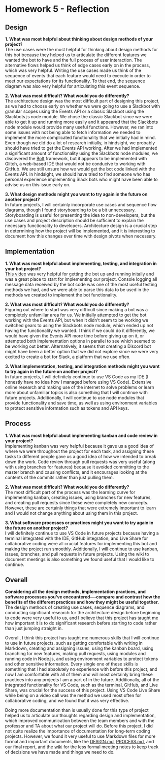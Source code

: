 # Homework 5 - Reflection

## Design
**1. What was most helpful about thinking about design methods of your project?**  
The use cases were the most helpful for thinking about design methods for this bot because they helped us to articulate the different features we wanted the bot to have and the full process of user interaction. The alternative flows helped us think of edge cases early on in the process, which was very helpful. Writing the use cases made us think of the sequence of events that each feature would need to execute in order to meet our expectations for its functionality. To that end, the sequence diagram was also very helpful for articulating this event sequence.

**2. What was most difficult? What would you do differently?**  
The architecture design was the most difficult part of designing this project, as we had to choose early on whether we were going to use a Slackbot with granular scopes using the Events API or a classic Slackbot using the Slackbots.js node module. We chose the classic Slackbot since we were able to get it up and running more easily and it appeared that the Slackbots node module would provide many useful functions. However, we ran into some issues with not being able to fetch information we needed to implement the more complicated functionality that we initially had in mind. Even though we did do a lot of research initially, in hindsight, we probably should have tried to get the Events API working. After we had implemented a significant amount of functionality using the Slackbots node modules, we discovered the [Bolt](https://api.slack.com/tutorials/hello-world-bolt) framework, but it appears to be implemented with Glitch, a web-based IDE that would not be conducive to working with GitHub. We are still unsure how we would get the bot code linked with the Events API. In hindsight, we should have tried to find someone who has personal experience implementing Slack bots who might have been able to advise us on this issue early on.

**3. What design methods might you want to try again in the future on another project?**  
In future projects, I will certainly incorporate use cases and sequence flow diagrams, though I found storyboarding to be a bit unnecessary. Storyboarding is useful for presenting the idea to non-developers, but the use cases and project description should be sufficient to explain the necessary functionality to developers. Architecture design is a crucial step in determining how the project will be implemented, and it is interesting to document how this changes over time with design pivots when necessary. 

## Implementation
**1. What was most helpful about implementing, testing, and integration in your bot project?**  
[This video](https://www.youtube.com/watch?v=nyyXTIL3Hkw) was very helpful for getting the bot up and running initally and was a great place to start for implementing our project. Console logging all message data received by the bot code was one of the most useful testing methods we had, and we were able to parse this data to be used in the methods we created to implement the bot functionality.

**2. What was most difficult? What would you do differently?**  
Figuring out where to start was very difficult since making a bot was a completely unfamiliar area for us. We initially attempted to get the bot working with the Events API, but when it didn't seem to be working we switched gears to using the Slackbots node module, which ended up not having the functionality we wanted. I think if we could do it differently, we would have given the Events API more time before giving up on it, or attempted both implementation options in parallel to see which seemed to be working out better. Alternatively, it seems that creating a Discord bot might have been a better option that we did not explore since we were very excited to create a bot for Slack, a platform that we use often.

**3. What implementation, testing, and integration methods might you want to try again in the future on another project?**  
In future projects, I will definitely continue to use VS Code as my IDE (I honestly have no idea how I managed before using VS Code). Extensive online research and making use of the internet to solve problems or learn more about unfamiliar topics is also something that I will continue with future projects. Additionally, I will continue to use node modules that provide functionality and save time, as well as using environment variables to protect sensitive information such as tokens and API keys.

## Process
**1. What was most helpful about implementing kanban and code review in your project?**  
Implementing kanban was very helpful because it gave us a good idea of where we were throughout the project for each task, and assigning these tasks to different people gave us a good idea of how we intended to break down the work. Code review through pull requests was very useful (along with using branches for features) because it avoided committing to the master branch and causing conflicts, and it encourages looking at the contents of the commits rather than just pulling them.

**2. What was most difficult? What would you do differently?**  
The most difficult part of the process was the learning curve for implementing kanban, creating issues, using branches for new features, and creating pull requests since these were completely new concepts. However, these are certainly things that were extremely important to learn and I would not change anything about using them in this project.

**3. What software processes or practices might you want to try again in the future on another project?**  
I will definitely continue to use VS Code in future projects because having a terminal integrated with the IDE, GitHub integration, and Live Share for collaborative coding were all crucial features for implementing this bot and making the project run smoothly. Additionally, I will continue to use kanban, issues, branches, and pull requests in future projects. Using the wiki to document meetings is also something we found useful that I would like to continue.

## Overall
**Considering all the design methods, implementation practices, and software processes you've encountered---compare and contrast how the benefits of the different practices and how they might be useful together.**  
The design methods of creating use cases, sequence diagrams, and conducting significant research for the architecture design before beginning to code were very useful to us, and I believe that this project has taught me how important it is to do significant research before starting to code rather than just jumping straight in.

Overall, I think this project has taught me numerous skills that I will continue to use in future projects, such as getting comfortable with writing in Markdown, creating and assigning issues, using the kanban board, using branching for new features, making pull requests, using modules and running code in Node.js, and using environment variables to protect tokens and other sensitive information. Every single one of these skills is something that I had absolutely no experience with before this project, and now I am comfortable with all of them and will most certainly bring these practices into any projects I am a part of in the future. Additionally, all of the integrated functionality for VS Code, such as the terminal, GitHub, and Live Share, was crucial for the success of this project. Using VS Code Live Share while being on a video call was the method we used most often for collaborative coding, and we found that it was very effective.

Doing more documentation than is usually done for this type of project helped us to articulate our thoughts regarding design and implementation, which improved communication between the team members and with the professor and TA about what our project will do. Before this project, I did not quite realize the importance of documentation for long-term coding projects. However, we found it very useful to use Markdown files for more formal and important documents, like the [DESIGN.md](../blob/master/DESIGN.md), [PROCESS.md](../blob/master/PROCESS.md), and our final report, and the [wiki](https://github.com/Angelina-Zaccaria/ButterflyBot/wiki) for the less formal meeting notes to keep track of decisions we have made and things we need to do.